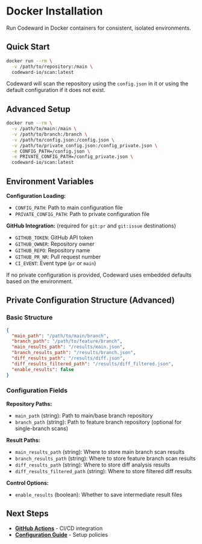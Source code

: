 # Docker Installation

Run Codeward in Docker containers for consistent, isolated environments.

## Quick Start

```bash
docker run --rm \
  -v /path/to/repository:/main \
  codeward-io/scan:latest
```

Codeward will scan the repository using the `config.json` in it or using the default configuration if it does not exist.

## Advanced Setup

```bash
docker run --rm \
  -v /path/to/main:/main \
  -v /path/to/branch:/branch \
  -v /path/to/config.json:/config.json \
  -v /path/to/private_config.json:/config_private.json \
  -e CONFIG_PATH=/config.json \
  -e PRIVATE_CONFIG_PATH=/config_private.json \
  codeward-io/scan:latest
```

## Environment Variables

**Configuration Loading:**
- `CONFIG_PATH`: Path to main configuration file
- `PRIVATE_CONFIG_PATH`: Path to private configuration file

**GitHub Integration:** (required for `git:pr` and `git:issue` destinations)
- `GITHUB_TOKEN`: GitHub API token
- `GITHUB_OWNER`: Repository owner
- `GITHUB_REPO`: Repository name
- `GITHUB_PR_NR`: Pull request number
- `CI_EVENT`: Event type (`pr` or `main`)

If no private configuration is provided, Codeward uses embedded defaults based on the environment.

## Private Configuration Structure (Advanced)

### Basic Structure

```json
{
  "main_path": "/path/to/main/branch",
  "branch_path": "/path/to/feature/branch",
  "main_results_path": "/results/main.json",
  "branch_results_path": "/results/branch.json",
  "diff_results_path": "/results/diff.json",
  "diff_results_filtered_path": "/results/diff_filtered.json",
  "enable_results": false
}
```

### Configuration Fields

**Repository Paths:**
- `main_path` (string): Path to main/base branch repository
- `branch_path` (string): Path to feature branch repository (optional for single-branch scans)

**Result Paths:**
- `main_results_path` (string): Where to store main branch scan results
- `branch_results_path` (string): Where to store feature branch scan results
- `diff_results_path` (string): Where to store diff analysis results
- `diff_results_filtered_path` (string): Where to store filtered diff results

**Control Options:**
- `enable_results` (boolean): Whether to save intermediate result files

## Next Steps
- **[GitHub Actions](./github-actions.md)** - CI/CD integration
- **[Configuration Guide](../configuration/overview.md)** - Setup policies
